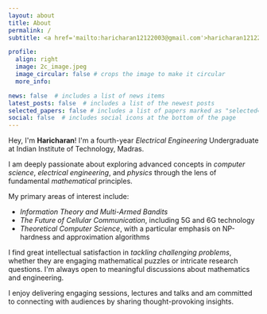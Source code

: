 ```yaml
---
layout: about
title: About
permalink: /
subtitle: <a href='mailto:haricharan12122003@gmail.com'>haricharan12122003@gmail.com</a>

profile:
  align: right
  image: 2c_image.jpeg
  image_circular: false # crops the image to make it circular
  more_info:

news: false  # includes a list of news items
latest_posts: false  # includes a list of the newest posts
selected_papers: false # includes a list of papers marked as "selected={true}"
social: false  # includes social icons at the bottom of the page
---
```


Hey, I'm **Haricharan**! I'm a fourth-year *Electrical Engineering* Undergraduate at Indian Institute of Technology, Madras.

I am deeply passionate about exploring advanced concepts in *computer science*, *electrical engineering*, and *physics* through the lens of fundamental *mathematical* principles.

My primary areas of interest include:

- *Information Theory and Multi-Armed Bandits*
- *The Future of Cellular Communication*, including 5G and 6G technology
- *Theoretical Computer Science*, with a particular emphasis on NP-hardness and approximation algorithms

I find great intellectual satisfaction in *tackling challenging problems*, whether they are engaging mathematical puzzles or intricate research questions. I'm always open to meaningful discussions about mathematics and engineering.

I enjoy delivering engaging sessions, lectures and talks and am committed to connecting with audiences by sharing thought-provoking insights.
